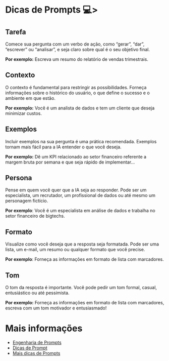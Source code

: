 # Dicas de Prompts 💻>

## Tarefa
Comece sua pergunta com um verbo de ação, como “gerar”, “dar”, “escrever” ou “analisar”, e seja claro sobre qual é o seu objetivo final. 

**Por exemplo:** Escreva um resumo do relatório de vendas trimestrais.

## Contexto
O contexto é fundamental para restringir as possibilidades. Forneça informações sobre o histórico do usuário, o que define o sucesso e o ambiente em que estão. 

**Por exemplo:** Você é um analista de dados e tem um cliente que deseja minimizar custos.

## Exemplos
Incluir exemplos na sua pergunta é uma prática recomendada. Exemplos tornam mais fácil para a IA entender o que você deseja.

**Por exemplo:** Dê um KPI relacionado ao setor financeiro referente a margem bruta por semana e que seja rápido de implementar...

## Persona
Pense em quem você quer que a IA seja ao responder. Pode ser um especialista, um recrutador, um profissional de dados ou até mesmo um personagem fictício. 

**Por exemplo**: Você é um especialista em análise de dados e trabalha no setor financeiro de bigtechs.

## Formato
Visualize como você deseja que a resposta seja formatada. Pode ser uma lista, um e-mail, um resumo ou qualquer formato que você precise.

**Por exemplo**: Forneça as informações em formato de lista com marcadores.

## Tom
O tom da resposta é importante. Você pode pedir um tom formal, casual, entusiástico ou até pessimista. 

**Por exemplo:** Forneça as informações em formato de lista com marcadores, escreva com um tom motivador e entusiasmado!


# Mais informações
- [Engenharia de Prompts](https://medium.com/blog-do-zouza/genai-o-que-%C3%A9-engenharia-de-prompt-6d416afe1323)
- [Dicas de Prompt](https://www.promptingguide.ai/pt/introduction/basics)
- [Mais dicas de Prompts](https://medium.com/@petrusje/domine-a-arte-de-criar-prompts-eficientes-para-chatgpt-e-outras-ias-uma-base-s%C3%B3lida-b78f3b30fd9a)
